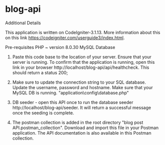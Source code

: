 # blog-api

Additional Details 

This application is written on CodeIgniter-3.1.13. More information about this on this link https://codeigniter.com/userguide3/index.html.


Pre-requisites 
PHP ~ version 8.0.30 
MySQL Database

1. Paste this code base to the location of your server. Ensure that your server is running. To confirm that the application is running, open this link in your browser http://localhost/blog-api/api/healthcheck. This should return a status 200;

2. Make sure to update the connection string to your SQL database. Update the username, password and hostname. Make sure that your MySQL DB is running.
"application\config\database.php"

3. DB seeder - open this API once to run the database seeder http://localhost/blog-api/seeder. It will return a successful message once the seeding is complete.

4. The postman collection is added in the root directory "blog post API.postman_collection". Download and import this file in your Postman application. The API documentation is also available in this Postman collection.
